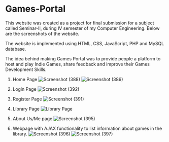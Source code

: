 # Games-Portal
This website was created as a project for final submission for a subject called Seminar-II, during IV semester of my Computer Engineering.
Below are the screenshots of the website.

The website is implemented using HTML, CSS, JavaScript, PHP and MySQL database.

The idea behind making Games Portal was to provide people a platform to host and play Indie Games, share feedback and improve their Games Development Skills.

1. Home Page
![Screenshot (388)](https://github.com/Ninad-Lunge/Games-Portal/assets/96621805/ba28ca25-c29b-4753-b8e4-874f4d9dcbda)
![Screenshot (389)](https://github.com/Ninad-Lunge/Games-Portal/assets/96621805/228beda9-c89f-4413-add8-6e5fb1404994)

2. Login Page
![Screenshot (392)](https://github.com/Ninad-Lunge/Games-Portal/assets/96621805/6eaff580-300b-40e0-b794-e925e7234dac)

3. Register Page
![Screenshot (391)](https://github.com/Ninad-Lunge/Games-Portal/assets/96621805/de1002bf-88c3-4cce-a721-6a75b23a4a3f)

4. Library Page
![Library Page](https://github.com/Ninad-Lunge/Games-Portal/assets/96621805/7df47936-b0ac-4808-beb6-4154bd705ae4)

5. About Us/Me page
![Screenshot (395)](https://github.com/Ninad-Lunge/Games-Portal/assets/96621805/a05e7f06-100b-46c7-a0d7-797997728b96)

6. Webpage with AJAX functionality to list information about games in the library.
![Screenshot (396)](https://github.com/Ninad-Lunge/Games-Portal/assets/96621805/a3401eef-55ed-4610-ad8b-ede436b1f648)
![Screenshot (397)](https://github.com/Ninad-Lunge/Games-Portal/assets/96621805/698e990a-2bc5-4a93-8085-b8cb9bc26a1b)
